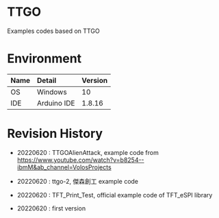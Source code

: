 # TTGO
Examples codes based on TTGO

# Environment
| Name               | Detail        | Version |
| :----------------- | :------------ | :------ |
| OS                 | Windows       | 10      |
| IDE                | Arduino IDE   | 1.8.16  |

# Revision History
- 20220620 : TTGOAlienAttack, example code from https://www.youtube.com/watch?v=b8254--ibmM&ab_channel=VolosProjects

- 20220620 : ttgo-2, 傑森創工 example code

- 20220620 : TFT_Print_Test, official example code of TFT_eSPI library 

- 20220620 : first version



